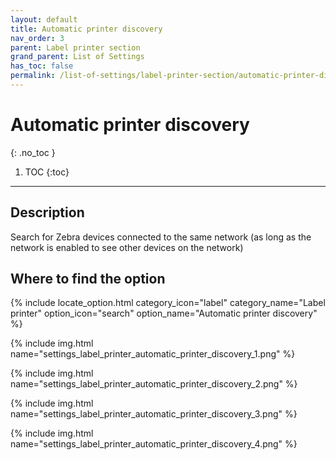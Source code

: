 ```yaml
---
layout: default
title: Automatic printer discovery
nav_order: 3
parent: Label printer section
grand_parent: List of Settings
has_toc: false
permalink: /list-of-settings/label-printer-section/automatic-printer-discovery
---
```


# Automatic printer discovery
{: .no_toc }

1. TOC
{:toc}

---

## Description
Search for Zebra devices connected to the same network (as long as the network is enabled to see other devices on the network)

## Where to find the option
{% include locate_option.html category_icon="label" category_name="Label printer" option_icon="search" option_name="Automatic printer discovery" %}

{% include img.html name="settings_label_printer_automatic_printer_discovery_1.png" %}

{% include img.html name="settings_label_printer_automatic_printer_discovery_2.png" %}

{% include img.html name="settings_label_printer_automatic_printer_discovery_3.png" %}

{% include img.html name="settings_label_printer_automatic_printer_discovery_4.png" %}